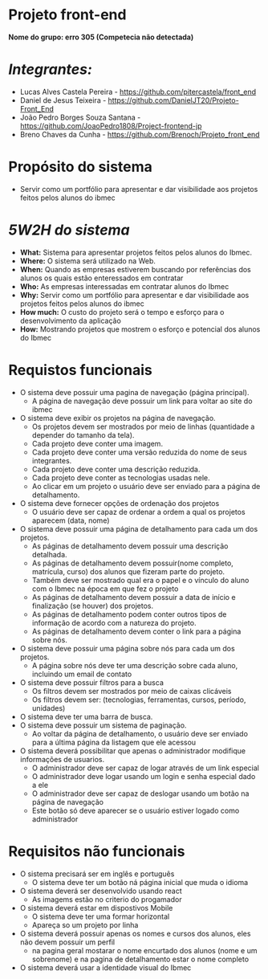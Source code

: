 # Projeto front-end

**Nome do grupo: erro 305 (Competecia não detectada)**
 # ***Integrantes:***
- Lucas Alves Castela Pereira - https://github.com/pitercastela/front_end
- Daniel de Jesus Teixeira - https://github.com/DanielJT20/Projeto-Front_End
- João Pedro Borges Souza Santana - https://github.com/JoaoPedro1808/Project-frontend-jp
- Breno Chaves da Cunha - https://github.com/Brenoch/Projeto_front_end


# **Propósito do sistema**

- Servir como um portfólio para apresentar e dar visibilidade aos projetos feitos pelos alunos do ibmec

# *5W2H do sistema*

- **What:** Sistema para apresentar projetos feitos pelos alunos do Ibmec.
- **Where:** O sistema será utilizado na Web.
- **When:** Quando as empresas estiverem buscando por referências dos alunos os quais estão enteressados em contratar
- **Who:** As empresas interessadas em contratar alunos do Ibmec
- **Why:** Servir como um portfólio para apresentar e dar visibilidade aos projetos feitos pelos alunos do ibmec
- **How much:** O custo do projeto será o tempo e esforço para o desenvolvimento da aplicação
- **How:** Mostrando projetos que mostrem o esforço e potencial dos alunos do Ibmec

#  **Requistos funcionais**

- O sistema deve possuir uma pagina de navegação (página principal).
  - A página de navegação deve possuir um link para voltar ao site do ibmec
- O sistema deve exibir os projetos na página de navegação.
  - Os projetos devem ser mostrados por meio de linhas (quantidade a depender do tamanho da tela).
  - Cada projeto deve conter uma imagem.
  - Cada projeto deve conter uma versão reduzida do nome de seus integrantes.
  - Cada projeto deve conter uma descrição reduzida.
  - Cada projeto deve conter as tecnologias usadas nele.
  - Ao clicar em um projeto o usuário deve ser enviado para a página de detalhamento.
- O sistema deve fornecer opções de ordenação dos projetos
  - O usuário deve ser capaz de ordenar a ordem a qual os projetos aparecem (data, nome)
- O sistema deve possuir uma página de detalhamento para cada um dos projetos.
  - As páginas de detalhamento devem possuir uma descrição detalhada.
  - As páginas de detalhamento devem possuir(nome completo, matrícula, curso) dos alunos que fizeram parte do projeto.
  - Também deve ser mostrado qual era o papel e o vínculo do aluno com o Ibmec na época em que fez o projeto
  - As páginas de detalhamento devem possuir a data de início e finalização (se houver) dos projetos.
  - As páginas de detalhamento podem conter outros tipos de informação de acordo com a natureza do projeto.
  - As páginas de detalhamento devem conter o link para a página sobre nós.
- O sistema deve possuir uma página sobre nós para cada um dos projetos.
  - A página sobre nós deve ter uma descrição sobre cada aluno, incluindo um email de contato
- O sistema deve possuir filtros para a busca
  - Os filtros devem ser mostrados por meio de caixas clicáveis
  - Os filtros devem ser: (tecnologias, ferramentas, cursos, período, unidades)
- O sistema deve ter uma barra de busca.
- O sistema deve possuir um sistema de paginação.
  - Ao voltar da página de detalhamento, o usuário deve ser enviado para a última página da listagem que ele acessou
- O sistema deverá possibilitar que apenas o administrador modifique informações de usuarios.
  - O administrador deve ser capaz de logar através de um link especial
  - O administrador deve logar usando um login e senha especial dado a ele
  - O administrador deve ser capaz de deslogar usando um botão na página de navegação
  - Este botão só deve aparecer se o usuário estiver logado como administrador

#  **Requisitos não funcionais**
- O sistema precisará ser em inglês e português
  - O sistema deve ter um botão ná página inicial que muda o idioma
- O sistema deverá ser desenvolvido usando react
  - As imagems estão no criterio do progamador
- O sistema deverá estar em dispostivos Mobile
  - O sistema deve ter uma formar horizontal
  - Apareça so um projeto por linha
- O sistema deverá possuir apenas os nomes e cursos dos alunos, eles não devem possuir um perfil
  - na pagina geral mostarar o nome encurtado dos alunos (nome e um sobrenome) e na pagina de detalhamento estar o nome completo
- O sistema deverá usar a identidade visual do Ibmec


